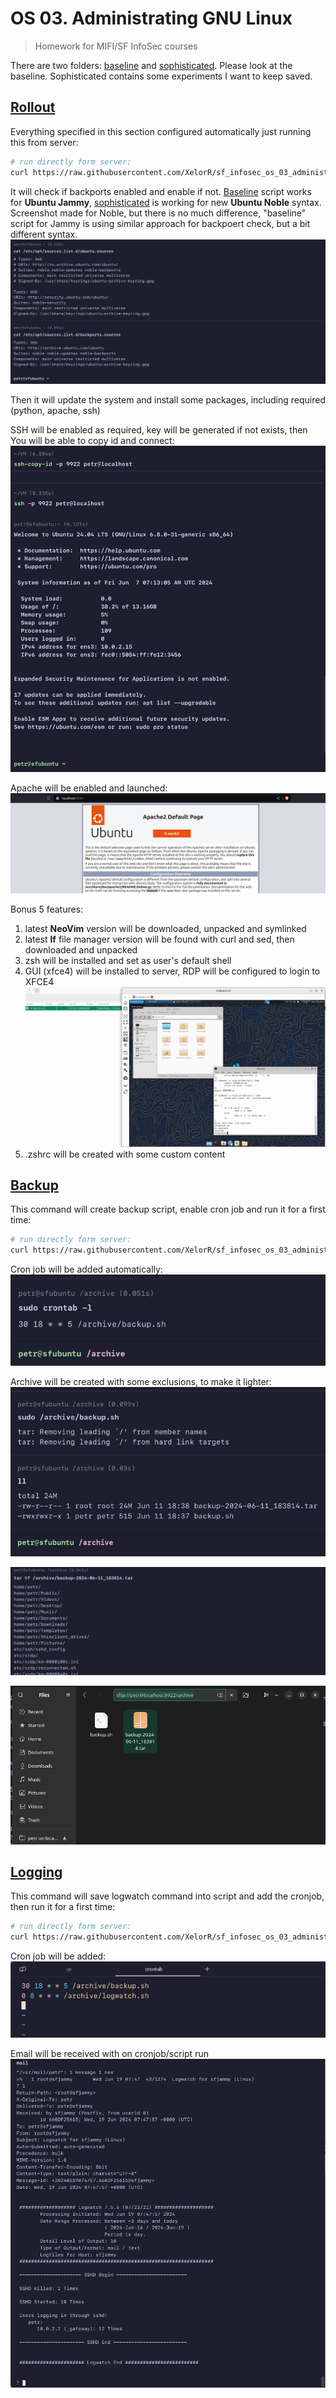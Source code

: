 # OS 03. Administrating GNU Linux

> Homework for MIFI/SF InfoSec courses

There are two folders: [baseline](./baseline/) and [sophisticated](./sophisticated/). Please look at the baseline. Sophisticated contains some experiments I want to keep saved.

## [Rollout](./baseline/rollout.sh)

Everything specified in this section configured automatically just running this from server:
```bash
# run directly form server:
curl https://raw.githubusercontent.com/XelorR/sf_infosec_os_03_administrating-linux/main/baseline/rollout.sh | bash -
```

It will check if backports enabled and enable if not. [Baseline](./baseline/rollout.sh) script works for **Ubuntu Jammy**, [sophisticated](./sophisticated/rollout.sh) is working for new **Ubuntu Noble** syntax. Screenshot made for Noble, but there is no much difference, "baseline" script for Jammy is using similar approach for backpoert check, but a bit different syntax.
![sources add](./assets/sources-list.png)

Then it will update the system and install some packages, including required (python, apache, ssh)

SSH will be enabled as required, key will be generated if not exists, then You will be able to copy id and connect:
![ssh - login successful](./assets/ssh-login-successful.png)

Apache will be enabled and launched:
![apache is running](./assets/apache-is-running.png)

Bonus 5 features:

1. latest **NeoVim** version will be downloaded, unpacked and symlinked
2. latest **lf** file manager version will be found with curl and sed, then downloaded and unpacked
3. zsh will be installed and set as user's default shell
4. GUI (xfce4) will be installed to server, RDP will be configured to login to XFCE4
![xrdp works and connectable](./assets/xrdp-to-vm-works.png)
5. .zshrc will be created with some custom content


## [Backup](./baseline/backup.sh)

This command will create backup script, enable cron job and run it for a first time:
```bash
# run directly form server:
curl https://raw.githubusercontent.com/XelorR/sf_infosec_os_03_administrating-linux/main/baseline/backup.sh | bash -
```

Cron job will be added automatically:
![cron job created](./assets/crontab-created.png)

Archive will be created with some exclusions, to make it lighter:
![archive created](./assets/archive-created.png)

![archive contents](./assets/archive-contents.png)

![backup in it's folder](./assets/backup-in-a-wild.png)

## [Logging](./baseline/logging.sh)

This command will save logwatch command into script and add the cronjob, then run it for a first time:
```bash
# run directly form server:
curl https://raw.githubusercontent.com/XelorR/sf_infosec_os_03_administrating-linux/main/baseline/logging.sh | bash -
```

Cron job will be added:
![crontab added](./assets/crontab-contents.png)

Email will be received with on cronjob/script run
![mail](./assets/mail-form-logwatch)
